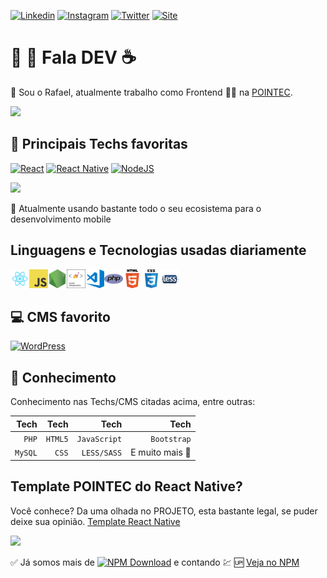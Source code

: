 [![Linkedin](https://img.shields.io/badge/Acesse%20meu-Linkedin-0073b1?style=for-the-badge&logo=LinkedIn)](https://www.linkedin.com/in/rafael-paes/)
[![Instagram](https://img.shields.io/badge/Acesse%20meu-Instagram-C74C4D?style=for-the-badge&logo=Instagram&logoColor=FFFFFF)](https://www.instagram.com/pointecitsolutions/)
[![Twitter](https://img.shields.io/badge/Acesse%20meu-Twitter-1DA1F2?style=for-the-badge&logo=Twitter&logoColor=FFFFFF)](https://twitter.com/paesrfael)
[![Site](https://img.shields.io/badge/Acesse%20meu-Site-C11C32?style=for-the-badge&logo=Google%20Chrome&logoColor=FFFFFF)](https://pointec.dev)

# :man: :woman: Fala DEV :coffee:
:boy: Sou o Rafael, atualmente trabalho como Frontend :man_technologist: na [POINTEC](https://pointec.dev/).

<img src="https://github-readme-stats.vercel.app/api?username=paesrafael&show_icons=true" />

## :rocket: Principais Techs favoritas
[![React](https://img.shields.io/badge/React-20232A?style=for-the-badge&logo=react)](https://github.com/paesrafael/)
[![React Native](https://img.shields.io/badge/ReactNative-20232A?style=for-the-badge&logo=react)](https://github.com/paesrafael/)
[![NodeJS](https://img.shields.io/badge/NodeJS-333333?style=for-the-badge&logo=Node.js)](https://github.com/paesrafael/)

<img src="https://github-readme-stats.vercel.app/api/top-langs/?username=paesrafael&layout=compact" />

:small_blue_diamond: Atualmente usando bastante todo o seu ecosistema para o desenvolvimento mobile

## Linguagens e Tecnologias usadas diariamente
<a href="#"><img align="left" height="30" src="https://raw.githubusercontent.com/github/explore/80688e429a7d4ef2fca1e82350fe8e3517d3494d/topics/react/react.png" /></a>
<a href="#"><img align="left" height="30" src="https://raw.githubusercontent.com/github/explore/80688e429a7d4ef2fca1e82350fe8e3517d3494d/topics/javascript/javascript.png" /></a>
<a href="#"><img align="left" height="30" src="https://raw.githubusercontent.com/github/explore/80688e429a7d4ef2fca1e82350fe8e3517d3494d/topics/nodejs/nodejs.png" /></a>
<a href="#"><img align="left" height="30" src="https://raw.githubusercontent.com/github/explore/80688e429a7d4ef2fca1e82350fe8e3517d3494d/topics/styled-components/styled-components.png" /></a>
<a href="#"><img align="left" height="30" src="https://raw.githubusercontent.com/github/explore/80688e429a7d4ef2fca1e82350fe8e3517d3494d/topics/visual-studio-code/visual-studio-code.png" /></a>
<a href="#"><img align="left" height="30" src="https://raw.githubusercontent.com/github/explore/80688e429a7d4ef2fca1e82350fe8e3517d3494d/topics/php/php.png" /></a>
<a href="#"><img align="left" height="30" src="https://raw.githubusercontent.com/github/explore/80688e429a7d4ef2fca1e82350fe8e3517d3494d/topics/html/html.png" /></a>
<a href="#"><img align="left" height="30" src="https://raw.githubusercontent.com/github/explore/80688e429a7d4ef2fca1e82350fe8e3517d3494d/topics/css/css.png" /></a>
<a href="#"><img height="30" src="https://raw.githubusercontent.com/github/explore/80688e429a7d4ef2fca1e82350fe8e3517d3494d/topics/less/less.png" /></a>

## :computer: CMS favorito
[![WordPress](https://img.shields.io/badge/WordPress-0073AA?style=flat-square&logo=WordPress)](https://github.com/paesrafael/)

## :dizzy: Conhecimento
Conhecimento nas Techs/CMS citadas acima, entre outras:

|                 Tech |      Tech |           Tech |                                           Tech |
| -------------------: | --------: | -------------: | ---------------------------------------------: |
|                `PHP` | `HTML5`   | `JavaScript`   | `Bootstrap`                                    |
|              `MySQL` | `CSS`     | `LESS/SASS`    | E muito mais :star2:                           |


## Template POINTEC do React Native?
Você conhece? Da uma olhada no PROJETO, esta bastante legal, se puder deixe sua opinião.
[Template React Native](https://github.com/paesrafael/react-native-template-pointec-basic)

<img src="https://github-readme-stats.vercel.app/api/pin/?username=paesrafael&repo=react-native-template-pointec-basic" />

:white_check_mark: Já somos mais de [![NPM Download](https://img.shields.io/npm/dt/react-native-template-pointec-basic.svg)](https://www.npmjs.com/package/react-native-template-pointec-basic) e contando :chart: :up:
[Veja no NPM](https://www.npmjs.com/package/react-native-template-pointec-basic)

